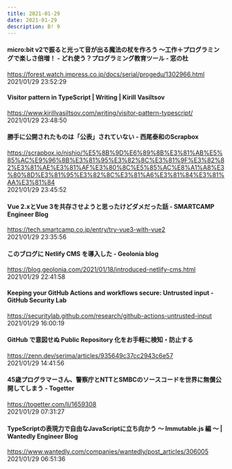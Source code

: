 ```yaml
---
title: 2021-01-29
date: 2021-01-29
description: B! 9
---
```


#### micro:bit v2で振ると光って音が出る魔法の杖を作ろう ～工作＋プログラミングで楽しさ倍増！ - どれ使う？プログラミング教育ツール - 窓の杜
https://forest.watch.impress.co.jp/docs/serial/progedu/1302966.html<br>
2021/01/29 23:52:29<br>


#### Visitor pattern in TypeScript | Writing | Kirill Vasiltsov
https://www.kirillvasiltsov.com/writing/visitor-pattern-typescript/<br>
2021/01/29 23:48:50<br>


#### 勝手に公開されたものは「公表」されていない - 西尾泰和のScrapbox
https://scrapbox.io/nishio/%E5%8B%9D%E6%89%8B%E3%81%AB%E5%85%AC%E9%96%8B%E3%81%95%E3%82%8C%E3%81%9F%E3%82%82%E3%81%AE%E3%81%AF%E3%80%8C%E5%85%AC%E8%A1%A8%E3%80%8D%E3%81%95%E3%82%8C%E3%81%A6%E3%81%84%E3%81%AA%E3%81%84<br>
2021/01/29 23:45:52<br>


#### Vue 2.xとVue 3を共存させようと思ったけどダメだった話 - SMARTCAMP Engineer Blog
https://tech.smartcamp.co.jp/entry/try-vue3-with-vue2<br>
2021/01/29 23:35:56<br>


#### このブログに Netlify CMS を導入した - Geolonia blog
https://blog.geolonia.com/2021/01/18/introduced-netlify-cms.html<br>
2021/01/29 22:41:58<br>


#### Keeping your GitHub Actions and workflows secure: Untrusted input - GitHub Security Lab
https://securitylab.github.com/research/github-actions-untrusted-input<br>
2021/01/29 16:00:19<br>


#### GitHub で意図せぬ Public Repository 化をお手軽に検知・防止する
https://zenn.dev/serima/articles/935649c37cc2943c6e57<br>
2021/01/29 14:41:56<br>


#### 45歳プログラマーさん、警察庁とNTTとSMBCのソースコードを世界に無償公開してしまう - Togetter
https://togetter.com/li/1659308<br>
2021/01/29 07:31:27<br>


#### TypeScriptの表現力で自由なJavaScriptに立ち向かう 〜 Immutable.js 編 〜 | Wantedly Engineer Blog
https://www.wantedly.com/companies/wantedly/post_articles/306005<br>
2021/01/29 06:51:36<br>


